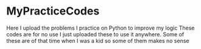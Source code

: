 # MyPracticeCodes
Here I upload the problems I practice on Python to improve my logic
These codes are for no use I just uploaded these to use it anywhere. 
Some of these are of that time when I was a kid so some of them makes no sense
